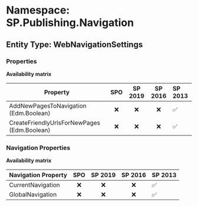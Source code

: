# Namespace: SP.Publishing.Navigation

## Entity Type: WebNavigationSettings

### Properties

**Availability matrix**

Property | SPO | SP 2019 | SP 2016 | SP 2013
----------|:---:|:-------:|:-------:|:-------
AddNewPagesToNavigation (Edm.Boolean) | ❌ | ❌ | ❌ | ✅
CreateFriendlyUrlsForNewPages (Edm.Boolean) | ❌ | ❌ | ❌ | ✅

### Navigation Properties

**Availability matrix**

Navigation Property | SPO | SP 2019 | SP 2016 | SP 2013
----------|:---:|:-------:|:-------:|:-------
CurrentNavigation | ❌ | ❌ | ❌ | ✅
GlobalNavigation | ❌ | ❌ | ❌ | ✅